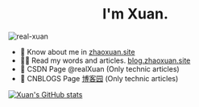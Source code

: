 <h1 align="center">I'm Xuan.</h1>
<img src="https://komarev.com/ghpvc/?username=real-xuan&label=Profile%20views&color=0e75b6&style=flat" alt="real-xuan" />

<p align="left">  

- 📄 Know about me in [zhaoxuan.site](https://zhaoxuan.site)
- 🧘‍♂️ Read my words and articles. [blog.zhaoxuan.site](https://blog.zhaoxuan.site)
- 📝 CSDN Page @realXuan (Only technic articles)
- 📝 CNBLOGS Page [博客园](https://www.cnblogs.com/realxuan/) (Only technic articles)

[![Xuan's GitHub stats](https://github-readme-stats.vercel.app/api?username=real-Xuan&show_icons=true&theme=tokyonight)](https://blog.zhaoxuan.site)

</p>
